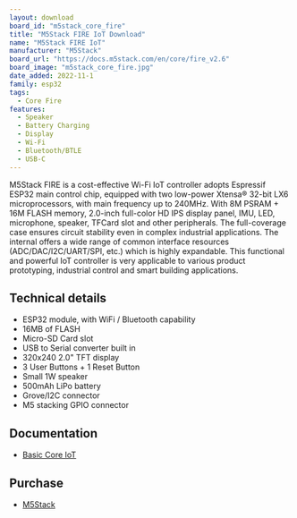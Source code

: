 ```yaml
---
layout: download
board_id: "m5stack_core_fire"
title: "M5Stack FIRE IoT Download"
name: "M5Stack FIRE IoT"
manufacturer: "M5Stack"
board_url: "https://docs.m5stack.com/en/core/fire_v2.6"
board_image: "m5stack_core_fire.jpg"
date_added: 2022-11-1
family: esp32
tags:
  - Core Fire
features:
  - Speaker
  - Battery Charging
  - Display
  - Wi-Fi
  - Bluetooth/BTLE
  - USB-C
---
```


M5Stack FIRE is a cost-effective Wi-Fi IoT controller adopts Espressif ESP32 main control chip, equipped with two low-power Xtensa® 32-bit LX6 microprocessors, with main frequency up to 240MHz. With 8M PSRAM + 16M FLASH memory, 2.0-inch full-color HD IPS display panel, IMU, LED, microphone, speaker, TFCard slot and other peripherals. The full-coverage case ensures circuit stability even in complex industrial applications. The internal offers a wide range of common interface resources (ADC/DAC/I2C/UART/SPI, etc.) which is highly expandable. This functional and powerful IoT controller is very applicable to various product prototyping, industrial control and smart building applications.

## Technical details

* ESP32 module, with WiFi / Bluetooth capability
* 16MB of FLASH
* Micro-SD Card slot
* USB to Serial converter built in
* 320x240 2.0" TFT display
* 3 User Buttons + 1 Reset Button
* Small 1W speaker
* 500mAh LiPo battery
* Grove/I2C connector
* M5 stacking GPIO connector

## Documentation

* [Basic Core IoT](https://docs.m5stack.com/en/core/fire_v2.6)

## Purchase

* [M5Stack](https://shop.m5stack.com/collections/m5-controllers/products/m5stack-fire-iot-development-kit-psram-v2-6)